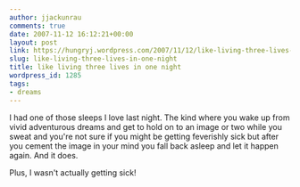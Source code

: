 ```yaml
---
author: jjackunrau
comments: true
date: 2007-11-12 16:12:21+00:00
layout: post
link: https://hungryj.wordpress.com/2007/11/12/like-living-three-lives-in-one-night/
slug: like-living-three-lives-in-one-night
title: like living three lives in one night
wordpress_id: 1285
tags:
- dreams
---
```


I had one of those sleeps I love last night. The kind where you wake up from vivid adventurous dreams and get to hold on to an image or two while you sweat and you're not sure if you might be getting feverishly sick but after you cement the image in your mind you fall back asleep and let it happen again. And it does.

Plus, I wasn't actually getting sick!
